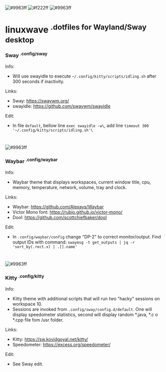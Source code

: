 ![#9963ff](https://placehold.co/800x15/9963ff/9963ff.png)
![#f222ff](https://placehold.co/800x150/161925/f222ff.png?text=linuxwave&font=raleway)
![#9963ff](https://placehold.co/800x15/9963ff/9963ff.png)
# linuxwave <sup>.dotfiles for Wayland/Sway desktop</sup>
### Sway <sup>.config/sway</sup>
Info:
* Will use swayidle to execute ```~/.config/kitty/scripts/idling.sh``` after 300 seconds if inactivity.

Links: 
* Sway: https://swaywm.org/
* swayidle: https://github.com/swaywm/swayidle

Edit:
* In file ```default```, bellow line ```exec swayidle -w\```, add line ```timeout 300 '~/.config/kitty/scripts/idling.sh'\```
#
![#9963ff](https://placehold.co/800x15/9963ff/9963ff.png)
### Waybar <sup>.config/waybar</sup>
Info:
* Waybar theme that displays workspaces, current window title, cpu, memory, temperature, network, volume, tray and clock.

Links: 
* Waybar: https://github.com/Alexays/Waybar
* Victor Mono font: https://rubjo.github.io/victor-mono/
* Dool: https://github.com/scottchiefbaker/dool

Edit:
* In ```.config/waybar/config``` change "DP-2" to correct monitor/output. Find output IDs with command: ```swaymsg -t get_outputs | jq -r 'sort_by(.rect.x) | .[].name'```
#
![#9963ff](https://placehold.co/800x15/9963ff/9963ff.png)
### Kitty <sup>.config/kitty</sup>
Info:
* Kitty theme with additional scripts that will run two "hacky" sessions on workspace 10.
* Sessions are invoked from ```.config/sway/config.d/default```. One will display speedometer statistics, second will display random *.java, *.c o *.cpp file fom /usr folder.


Links: 
* Kitty: https://sw.kovidgoyal.net/kitty/
* Speedometer: https://excess.org/speedometer/

Edit:
* See Sway edit.
#
